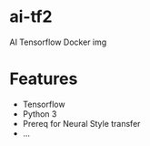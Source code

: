 # ai-tf2
AI Tensorflow Docker img


# Features

* Tensorflow
* Python 3
* Prereq for Neural Style transfer
* ...
